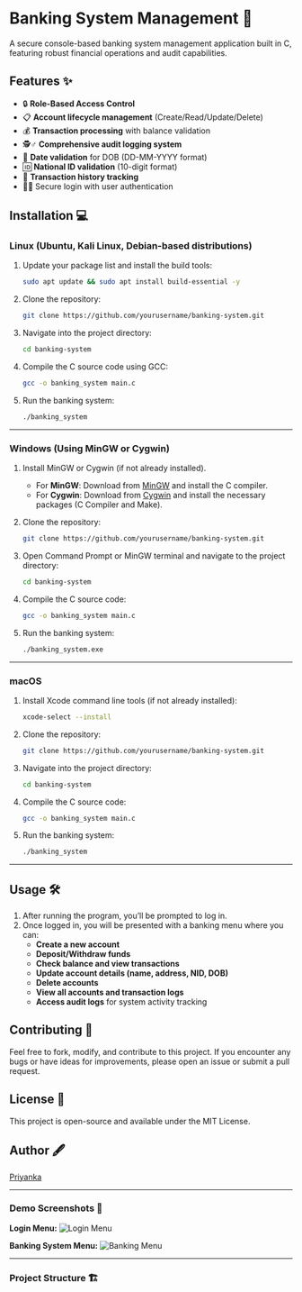 # Banking System Management 🔐

A secure console-based banking system management application built in C, featuring robust financial operations and audit capabilities.


## Features ✨

- 🔒 **Role-Based Access Control** 
- 📋 **Account lifecycle management** (Create/Read/Update/Delete)
- 💰 **Transaction processing** with balance validation
- 🕵️♂️ **Comprehensive audit logging system**
- 📆 **Date validation** for DOB (DD-MM-YYYY format)
- 🆔 **National ID validation** (10-digit format)
- 📜 **Transaction history tracking**
- 🧑‍💼 Secure login with user authentication

## Installation 💻

### Linux (Ubuntu, Kali Linux, Debian-based distributions)

1. Update your package list and install the build tools:
    ```bash
    sudo apt update && sudo apt install build-essential -y
    ```

2. Clone the repository:
    ```bash
    git clone https://github.com/yourusername/banking-system.git
    ```

3. Navigate into the project directory:
    ```bash
    cd banking-system
    ```

4. Compile the C source code using GCC:
    ```bash
    gcc -o banking_system main.c
    ```

5. Run the banking system:
    ```bash
    ./banking_system
    ```

---

### Windows (Using MinGW or Cygwin)

1. Install MinGW or Cygwin (if not already installed).

   - For **MinGW**: Download from [MinGW](https://osdn.net/projects/mingw/releases/) and install the C compiler.
   - For **Cygwin**: Download from [Cygwin](https://www.cygwin.com/) and install the necessary packages (C Compiler and Make).

2. Clone the repository:
    ```bash
    git clone https://github.com/yourusername/banking-system.git
    ```

3. Open Command Prompt or MinGW terminal and navigate to the project directory:
    ```bash
    cd banking-system
    ```

4. Compile the C source code:
    ```bash
    gcc -o banking_system main.c
    ```

5. Run the banking system:
    ```bash
    ./banking_system.exe
    ```

---

### macOS

1. Install Xcode command line tools (if not already installed):
    ```bash
    xcode-select --install
    ```

2. Clone the repository:
    ```bash
    git clone https://github.com/yourusername/banking-system.git
    ```

3. Navigate into the project directory:
    ```bash
    cd banking-system
    ```

4. Compile the C source code:
    ```bash
    gcc -o banking_system main.c
    ```

5. Run the banking system:
    ```bash
    ./banking_system
    ```

---

## Usage 🛠️

1. After running the program, you’ll be prompted to log in.
2. Once logged in, you will be presented with a banking menu where you can:
   - **Create a new account**
   - **Deposit/Withdraw funds**
   - **Check balance and view transactions**
   - **Update account details (name, address, NID, DOB)**
   - **Delete accounts**
   - **View all accounts and transaction logs**
   - **Access audit logs** for system activity tracking

## Contributing 🤝

Feel free to fork, modify, and contribute to this project. If you encounter any bugs or have ideas for improvements, please open an issue or submit a pull request.

## License 📄

This project is open-source and available under the MIT License.

## Author 🖋️

[Priyanka](https://github.com/priyanka1144)

---

### Demo Screenshots 📸

**Login Menu:**
![Login Menu]([https://via.placeholder.com/400x200.png?text=Login+Menu](https://github.com/priyanka1144/Banking-management-system/blob/main/login.png))

**Banking System Menu:**
![Banking Menu](https://via.placeholder.com/400x200.png?text=Banking+System+Menu)

---

### Project Structure 🏗️

